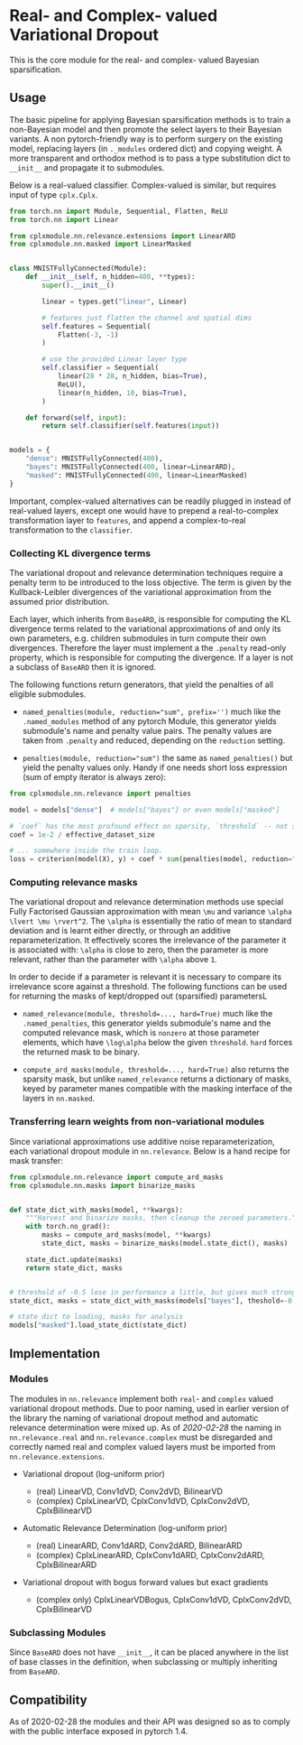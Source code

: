 # Real- and Complex- valued Variational Dropout

This is the core module for the real- and complex- valued Bayesian sparsification.

## Usage

The basic pipeline for applying Bayesian sparsification methods is to train a non-Bayesian model and then promote the select layers to their Bayesian variants. A non pytorch-friendly way is to perform surgery on the existing model, replacing layers (in `._modules` ordered dict) and copying weight. A more transparent and orthodox method is to pass a type substitution dict to `__init__` and propagate it to submodules.

Below is a real-valued classifier. Complex-valued is similar, but requires input of type `cplx.Cplx`.

```python
from torch.nn import Module, Sequential, Flatten, ReLU
from torch.nn import Linear

from cplxmodule.nn.relevance.extensions import LinearARD
from cplxmodule.nn.masked import LinearMasked


class MNISTFullyConnected(Module):
    def __init__(self, n_hidden=400, **types):
        super().__init__()

        linear = types.get("linear", Linear)

        # features just flatten the channel and spatial dims
        self.features = Sequential(
            Flatten(-3, -1)
        )

        # use the provided Linear layer type
        self.classifier = Sequential(
            linear(28 * 28, n_hidden, bias=True),
            ReLU(),
            linear(n_hidden, 10, bias=True),
        )

    def forward(self, input):
        return self.classifier(self.features(input))


models = {
    "dense": MNISTFullyConnected(400),
    "bayes": MNISTFullyConnected(400, linear=LinearARD),
    "masked": MNISTFullyConnected(400, linear=LinearMasked)
}
```

Important, complex-valued alternatives can be readily plugged in instead of real-valued layers,
except one would have to prepend a real-to-complex transformation layer to `features`, and
append a complex-to-real transformation to the `classifier`.


### Collecting KL divergence terms

The variational dropout and relevance determination techniques require a penalty term to be introduced to the loss objective. The term is given by the Kullback-Leibler divergences of the variational approximation from the assumed prior distribution.

Each layer, which inherits from `BaseARD`, is responsible for computing the KL divergence terms related to the variational approximations of and only its own parameters, e.g. children submodules in turn compute their own divergences. Therefore the layer must implement a the `.penalty` read-only property, which is responsible for computing the divergence. If a layer is not a subclass of `BaseARD` then it is ignored.

The following functions return generators, that yield the penalties of all eligible submodules.

* `named_penalties(module, reduction="sum", prefix='')` much like the `.named_modules` method of any pytorch Module, this generator yields submodule's name and penalty value pairs. The penalty values are taken from `.penalty` and reduced, depending on the `reduction` setting.

* `penalties(module, reduction="sum")` the same as `named_penalties()` but yield the penalty values only. Handy if one needs short loss expression (sum of empty iterator is always zero):

```python
from cplxmodule.nn.relevance import penalties

model = models["dense"]  # models["bayes"] or even models["masked"]

# `coef` has the most profound effect on sparsity, `threshold` -- not so much
coef = 1e-2 / effective_dataset_size

# ... somewhere inside the train loop.
loss = criterion(model(X), y) + coef * sum(penalties(model, reduction="sum"))
```

### Computing relevance masks

The variational dropout and relevance determination methods use special Fully Factorised Gaussian approximation with mean `\mu` and variance `\alpha \lvert \mu \rvert^2`. The `\alpha` is essentially the ratio of mean to standard deviation and is learnt either directly, or through an additive reparameterization. It effectively scores the irrelevance of the parameter it is associated with: `\alpha` is close to zero, then the parameter is more relevant, rather than the parameter with `\alpha` above `1`.

In order to decide if a parameter is relevant it is necessary to compare its irrelevance score against a threshold. The following functions can be used for returning the masks of kept/dropped out (sparsified) parametersL

* `named_relevance(module, threshold=..., hard=True)` much like the `.named_penalties`, this generator yields submodule's name and the computed relevance mask, which is `nonzero` at those parameter elements, which have `\log\alpha` below the given `threshold`. `hard` forces the returned mask to be binary.

* `compute_ard_masks(module, threshold=..., hard=True)` also returns the sparsity mask, but unlike `named_relevance` returns a dictionary of masks, keyed by parameter manes compatible with the masking interface of the layers in `nn.masked`.

### Transferring learn weights from non-variational modules

Since variational approximations use additive noise reparameterization, each variational dropout module in `nn.relevance`. Below is a hand recipe for mask transfer:

```python
from cplxmodule.nn.relevance import compute_ard_masks
from cplxmodule.nn.masks import binarize_masks


def state_dict_with_masks(model, **kwargs):
    """Harvest and binarize masks, then cleanup the zeroed parameters."""
    with torch.no_grad():
        masks = compute_ard_masks(model, **kwargs)
        state_dict, masks = binarize_masks(model.state_dict(), masks)

    state_dict.update(masks)
    return state_dict, masks


# threshold of -0.5 lose in performance a little, but gives much stronger sparsity
state_dict, masks = state_dict_with_masks(models["bayes"], theshold=-0.5, hard=True)

# state dict to loading, masks for analysis
models["masked"].load_state_dict(state_dict)
```

## Implementation

### Modules

The modules in `nn.relevance` implement both `real`- and `complex` valued variational dropout methods. Due to poor naming, used in earlier version of the library the naming of variational dropout method and automatic relevance determination were mixed up. As of *2020-02-28* the naming in `nn.relevance.real` and `nn.relevance.complex`  must be disregarded and correctly named real and complex valued layers must be imported from `nn.relevance.extensions`.

* Variational dropout (log-uniform prior)
    - (real) LinearVD, Conv1dVD, Conv2dVD, BilinearVD
    - (complex) CplxLinearVD, CplxConv1dVD, CplxConv2dVD, CplxBilinearVD

* Automatic Relevance Determination (log-uniform prior)
    - (real) LinearARD, Conv1dARD, Conv2dARD, BilinearARD
    - (complex) CplxLinearARD, CplxConv1dARD, CplxConv2dARD, CplxBilinearARD

* Variational dropout with bogus forward values but exact gradients
    - (complex only) CplxLinearVDBogus, CplxConv1dVD, CplxConv2dVD, CplxBilinearVD

### Subclassing Modules

Since `BaseARD` does not have `__init__`, it can be placed anywhere in the list of base classes in the definition, when subclassing or multiply inheriting from `BaseARD`.

## Compatibility

As of 2020-02-28 the modules and their API was designed so as to comply with the public interface exposed in pytorch 1.4.
